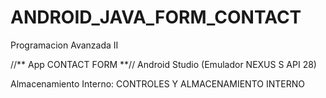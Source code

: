 # ANDROID_JAVA_FORM_CONTACT
Programacion Avanzada II

//** App CONTACT FORM **//
Android Studio (Emulador NEXUS S API 28)

Almacenamiento Interno: CONTROLES Y ALMACENAMIENTO INTERNO
